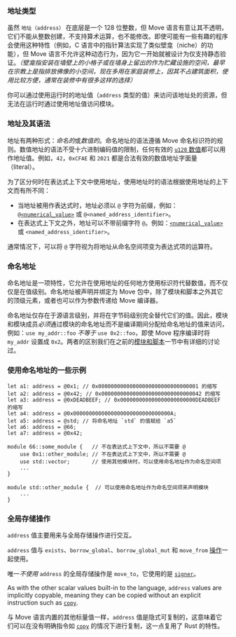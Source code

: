 ### 地址类型

虽然 `地址（address）` 在底层是一个 128 位整数，但 Move 语言有意让其不透明，它们不能从整数创建，不支持算术运算，也不能修改。即使可能有一些有趣的程序会使用这种特性（例如，C 语言中的指针算法实现了类似壁龛（niche）的功能），但 Move 语言不允许这种动态行为，因为它一开始就被设计为仅支持静态验证。*（壁龛指安装在墙壁上的小格子或在墙身上留出的作为贮藏设施的空间，最早在宗教上是指排放佛像的小空间，现在多用在家庭装修上，因其不占建筑面积，使用比较方便，通常在装修中有很多这样的选择）*

你可以通过使用运行时的地址值（`address` 类型的值）来访问该地址处的资源，但无法在运行时通过使用地址值访问模块。

### 地址及其语法

地址有两种形式：*命名的*或*数值的*。命名地址的语法遵循 Move 命名标识符的规则。数值地址的语法不受十六进制编码值的限制，任何有效的 [`u128` 数值](./integers.md)都可以用作地址值。例如，`42`，`0xCFAE` 和 `2021` 都是合法有效的数值地址字面量（literal）。

为了区分何时在表达式上下文中使用地址，使用地址时的语法根据使用地址的上下文而有所不同：

* 当地址被用作表达式时，地址必须以 `@` 字符为前缀，例如：[`@<numerical_value>`](./integers.md) 或 `@<named_address_identifier>`。
* 在表达式上下文之外，地址可以不带前缀字符 `@`。例如：[`<numerical_value>`](./integers.md) 或 `<named_address_identifier>`。

通常情况下，可以将 `@` 字符视为将地址从命名空间项变为表达式项的运算符。

### 命名地址

命名地址是一项特性，它允许在使用地址的任何地方使用标识符代替数值，而不仅仅是在值级别。命名地址被声明并绑定为 Move 包中，除了模块和脚本之外其它的顶级元素，或者也可以作为参数传递给 Move 编译器。

命名地址仅存在于源语言级别，并将在字节码级别完全替代它们的值。因此，模块和模块成员*必须*通过模块的命名地址而不是编译期间分配给命名地址的值来访问，例如：`use my_addr::foo` *不等于* `use 0x2::foo`，即使 Move 程序编译时将 `my_addr` 设置成 `0x2`。两者的区别我们在之前的[模块和脚本](./modules-and-scripts.md)一节中有详细的讨论过。

### 使用命名地址的一些示例

```move
let a1: address = @0x1; // 0x00000000000000000000000000000001 的缩写
let a2: address = @0x42; // 0x00000000000000000000000000000042 的缩写
let a3: address = @0xDEADBEEF; // 0x000000000000000000000000DEADBEEF 的缩写
let a4: address = @0x0000000000000000000000000000000A;
let a5: address = @std; // 将命名地址 `std` 的值赋给 `a5`
let a6: address = @66;
let a7: address = @0x42;

module 66::some_module {   // 不在表达式上下文中，所以不需要 @
    use 0x1::other_module; // 不在表达式上下文中，所以不需要 @
    use std::vector;       // 使用其他模块时，可以使用命名地址作为命名空间项
    ...
}

module std::other_module {  // 可以使用命名地址作为命名空间项来声明模块
    ...
}
```

### 全局存储操作

`address` 值主要用来与全局存储操作进行交互。

`address` 值与 `exists`、`borrow_global`、`borrow_global_mut` 和 `move_from` [操作](./global-storage-operators.md)一起使用。

唯一*不使用* `address` 的全局存储操作是 `move_to`，它使用的是 [`signer`](./signer.md)。

As with the other scalar values built-in to the language, `address` values are implicitly copyable, meaning they can be copied without an explicit instruction such as [`copy`](./variables.md#move-and-copy).

与 Move 语言内置的其他标量值一样，`address` 值是隐式可复制的，这意味着它们可以在没有明确指令如 [`copy`](./variables.md#move-and-copy) 的情况下进行复制，这一点复用了 Rust 的特性。

